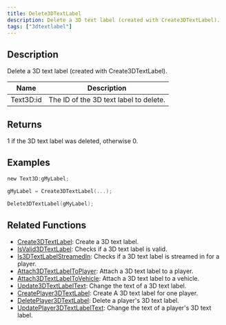 ```yaml
---
title: Delete3DTextLabel
description: Delete a 3D text label (created with Create3DTextLabel).
tags: ["3dtextlabel"]
---
```


<VersionWarn version='SA-MP 0.3a' />

## Description

Delete a 3D text label (created with Create3DTextLabel).

| Name      | Description                            |
| --------- | -------------------------------------- |
| Text3D:id | The ID of the 3D text label to delete. |

## Returns

1 if the 3D text label was deleted, otherwise 0.

## Examples

```c
new Text3D:gMyLabel;

gMyLabel = Create3DTextLabel(...);

Delete3DTextLabel(gMyLabel);
```

## Related Functions

- [Create3DTextLabel](Create3DTextLabel): Create a 3D text label.
- [IsValid3DTextLabel](IsValid3DTextLabel): Checks if a 3D text label is valid.
- [Is3DTextLabelStreamedIn](Is3DTextLabelStreamedIn): Checks if a 3D text label is streamed in for a player.
- [Attach3DTextLabelToPlayer](Attach3DTextLabelToPlayer): Attach a 3D text label to a player.
- [Attach3DTextLabelToVehicle](Attach3DTextLabelToVehicle): Attach a 3D text label to a vehicle.
- [Update3DTextLabelText](Update3DTextLabelText): Change the text of a 3D text label.
- [CreatePlayer3DTextLabel](CreatePlayer3DTextLabel): Create A 3D text label for one player.
- [DeletePlayer3DTextLabel](DeletePlayer3DTextLabel): Delete a player's 3D text label.
- [UpdatePlayer3DTextLabelText](UpdatePlayer3DTextLabelText): Change the text of a player's 3D text label.
